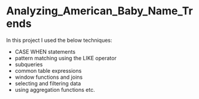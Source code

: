 # Analyzing_American_Baby_Name_Trends

In this project I used the below techniques: 
* CASE WHEN statements 
* pattern matching using the LIKE operator
* subqueries
* common table expressions
* window functions and joins
* selecting and filtering data
* using aggregation functions etc.
